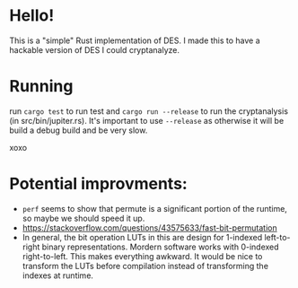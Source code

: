 # Hello!

This is a "simple" Rust implementation of DES. I made this to have a hackable version of DES I could cryptanalyze.

# Running

run `cargo test` to run test and `cargo run --release` to run the cryptanalysis (in src/bin/jupiter.rs). It's important to use `--release` as otherwise it will be build a debug build and be very slow.

xoxo

# Potential improvments:

- `perf` seems to show that permute is a significant portion of the runtime, so maybe we should speed it up.
- https://stackoverflow.com/questions/43575633/fast-bit-permutation
- In general, the bit operation LUTs in this are design for 1-indexed left-to-right binary representations. Mordern software works with 0-indexed right-to-left. This makes everything awkward. It would be nice to transform the LUTs before compilation instead of transforming the indexes at runtime.
